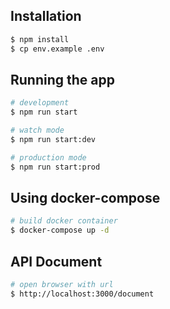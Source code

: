## Installation

```bash
$ npm install
$ cp env.example .env
```

## Running the app

```bash
# development
$ npm run start

# watch mode
$ npm run start:dev

# production mode
$ npm run start:prod
```

## Using docker-compose

```bash
# build docker container
$ docker-compose up -d
```

## API Document

```bash
# open browser with url
$ http://localhost:3000/document
```
